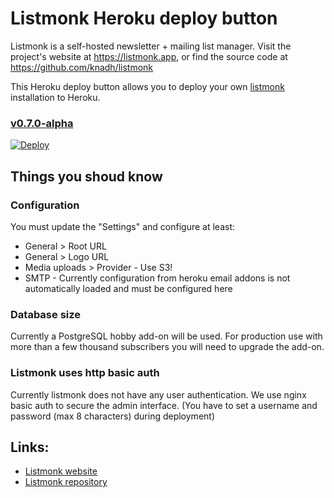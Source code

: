 # Listmonk Heroku deploy button

Listmonk is a self-hosted newsletter + mailing list manager.
Visit the project's website at https://listmonk.app, or find the source code at https://github.com/knadh/listmonk

This Heroku deploy button allows you to deploy your own [listmonk](https://listmonk.app/) installation to Heroku.

### [v0.7.0-alpha](https://github.com/knadh/listmonk/releases/tag/v0.7.0-alpha)
[![Deploy](https://www.herokucdn.com/deploy/button.svg)](https://heroku.com/deploy?template=https://github.com/bumi/listmonk-heroku)

## Things you shoud know

### Configuration
You must update the "Settings" and configure at least: 

* General > Root URL
* General > Logo URL
* Media uploads > Provider - Use S3!
* SMTP - Currently configuration from heroku email addons is not automatically loaded and must be configured here

### Database size
Currently a PostgreSQL hobby add-on will be used. For production use with more than a few thousand subscribers you will need to upgrade the add-on.

### Listmonk uses http basic auth
Currently listmonk does not have any user authentication. We use nginx basic auth to secure the admin interface. (You have to set a username and password (max 8 characters) during deployment)

## Links:

* [Listmonk website](https://listmonk.app)
* [Listmonk repository](https://github.com/knadh/listmonk)

